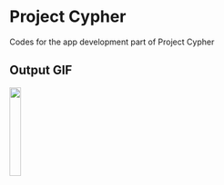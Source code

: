 # Project Cypher
Codes for the app development part of Project Cypher

## Output GIF
<img src = "https://user-images.githubusercontent.com/36445600/117528793-ad099e80-aff1-11eb-981b-9336e3e6f6c4.gif" width = "20%" height = "20%"/>
